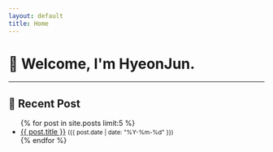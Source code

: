 ```yaml
---
layout: default
title: Home
---
```


# 👋 Welcome, I'm HyeonJun.

---

## 📝 Recent Post

<ul>
  {% for post in site.posts limit:5 %}
    <li>
      <a href="{{ post.url | relative_url }}">{{ post.title }}</a>
      <small>({{ post.date | date: "%Y-%m-%d" }})</small>
    </li>
  {% endfor %}
</ul>

